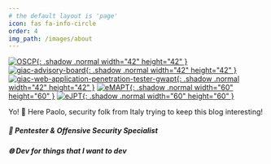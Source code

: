 ```yaml
---
# the default layout is 'page'
icon: fas fa-info-circle
order: 4
img_path: /images/about
---
```

[![OSCP](oscp.png){: .shadow .normal width="42" height="42" }](https://www.credential.net/bf4f0eda-eb43-4fde-b123-58da42e548a6#gs.4lkf5l)
[![giac-advisory-board](giac-advisory-board.png){: .shadow .normal width="42" height="42" }](https://www.credly.com/badges/3f2d7e49-1984-4c1f-9778-9f3bfd7c06ad/public_url)
[![giac-web-application-penetration-tester-gwapt](giac-web-application-penetration-tester-gwapt.png){: .shadow .normal width="42" height="42" }](https://www.giac.org/certified-professional/Paolo-Serra/216314)
[![eMAPT](eMAPT.png){: .shadow .normal width="60" height="60" }](https://verified.elearnsecurity.com/certificates/b6fb6013-fe8e-461f-be8a-3b3dd6df024d)
[![eJPT](eJPT.png){: .shadow .normal width="60" height="60" }](https://verified.elearnsecurity.com/certificates/0dc0d891-394a-44fb-9180-ffc3829fa123)



Yo! 👋 Here Paolo, security folk from Italy trying to keep this blog interesting!

##### 🦠 Pentester & Offensive Security Specialist

##### 🌐 Dev for things that I want to dev